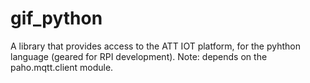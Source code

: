 gif_python
==========

A library that provides access to the ATT IOT platform, for the pyhthon language (geared for RPI development).
Note: depends on the paho.mqtt.client module.
